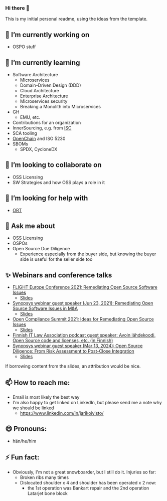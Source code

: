 ### Hi there 👋
This is my initial personal readme, using the ideas from the template. 

## 🔭 I’m currently working on
- OSPO stuff

## 🌱 I’m currently learning
- Software Architecture
  - Microservices
  - Domain-Driven Design (DDD)
  - Cloud Architecture
  - Enterprise Architecture
  - Microservices security
  - Breaking a Monolith into Microservices
- GH
  - EMU, etc.
- Contributions for an organization
- InnerSourcing, e.g. from [ISC](https://innersourcecommons.org/)
- SCA tooling
- [OpenChain](https://www.openchainproject.org/) and ISO 5230
- SBOMs
  - SPDX, CycloneDX

## 👯 I’m looking to collaborate on
- OSS Licensing
- SW Strategies and how OSS plays a role in it

## 🤔 I’m looking for help with
- [ORT](https://github.com/oss-review-toolkit/ort)

## 💬 Ask me about
- OSS Licensing
- OSPOs
- Open Source Due Diligence
  - Experience especially from the buyer side, but knowing the buyer side is useful for the seller side too

## ✨ Webinars and conference talks
- [FLIGHT Europe Conference 2021: Remediating Open Source Software Issues](https://events.bizzabo.com/FLIGHTEU2021/agenda/session/477512)
  - [Slides](Attachments/FLIGHT-Conference-Open-Source-Issues-Remediation-Jari-Koivisto-2021-04-20.pdf)
- [Synopsys webinar guest speaker (Jun 23, 2021): Remediating Open Source Software Issues in M&A](https://www.brighttalk.com/webcast/13983/486930/remediating-open-source-software-issues-in-m-a)
  - [Slides](Attachments/Remediating-OSS-License-Issues-in-MA-Jari-Koivisto-2021-06-23.pdf) 
- [Open Compliance Summit 2021: Ideas for Remediating Open Source Issues](https://ocs2021.sched.com/event/pcto)
  - [Slides](Attachments/Ideas-for-Remediating-Open-Source-Issues-Jari-Koivisto-2021-12-16.pdf) 
- [Finnish IT Law Association podcast guest speaker: Avoin lähdekoodi, Open Source code and licenses, etc. (in Finnish)](https://open.spotify.com/episode/16eN34dUNy9fxZEvcFiCmb)
- [Synopsys webinar guest speaker (Mar 13, 2024): Open Source Diligence: From Risk Assessment to Post-Close Integration](https://www.brighttalk.com/webcast/13983/605646)
  - [Slides](Attachments/Synopsys-webinar-Open-Source-DD-for-MA-2024-03-13.pdf)

If borrowing content from the slides, an attribution would be nice. 


## 📫 How to reach me:
- Email is most likely the best way
- I'm also happy to get linked on LinkedIn, but please send me a note why we should be linked
  - https://www.linkedin.com/in/jarikoivisto/

## 😄 Pronouns:
- hän/he/him

## ⚡ Fun fact:
- Obviously, I'm not a great snowboarder, but I still do it. Injuries so far:
  - Broken ribs many times
  - Dislocated shoulder x 4 and shoulder has been operated x 2 now:
    - the 1st operation was Bankart repair and the 2nd operation Latarjet bone block


<!--
**winterrocks/winterrocks** is a ✨ _special_ ✨ repository because its `README.md` (this file) appears on your GitHub profile.

Here are some ideas to get you started:

- 🔭 I’m currently working on ...
- 🌱 I’m currently learning ...
- 👯 I’m looking to collaborate on ...
- 🤔 I’m looking for help with ...
- 💬 Ask me about ...
- 📫 How to reach me: ...
- 😄 Pronouns: ...
- ⚡ Fun fact: ...
-->
